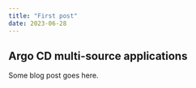 ```yaml
---
title: "First post"
date: 2023-06-28
---
```


## Argo CD multi-source applications

Some blog post goes here.

